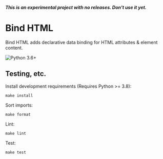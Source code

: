 ***This is an experimental project with no releases. Don't use it yet.***

# Bind HTML

Bind HTML adds declarative data binding for HTML attributes & element content.

![Python 3.6+](https://img.shields.io/badge/python-3.6%2B-blue)

## Testing, etc.

Install development requirements (Requires Python >= 3.8):

    make install

Sort imports:

    make format

Lint:

    make lint

Test:

    make test
